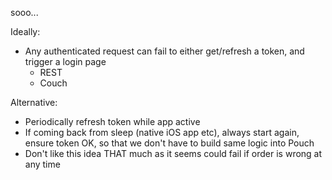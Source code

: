sooo...

Ideally:

- Any authenticated request can fail to either get/refresh a token, and trigger a login page
    - REST
    - Couch


Alternative:
- Periodically refresh token while app active
- If coming back from sleep (native iOS app etc), always start again, ensure token OK, so that we don't have to build same logic into Pouch
- Don't like this idea THAT much as it seems could fail if order is wrong at any time
